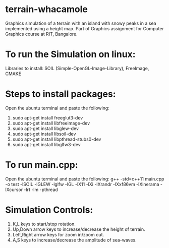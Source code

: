 # terrain-whacamole
Graphics simulation of a terrain with an island with snowy peaks in a sea implemented using a height map. 
Part of Graphics assignment for Computer Graphics course at RIT, Bangalore.

# To run the Simulation on linux:
Libraries to install:
SOIL (Simple-OpenGL-Image-Library), FreeImage, CMAKE 

# Steps to install packages:
Open the ubuntu terminal and paste the following:
1. sudo apt-get install freeglut3-dev
2. sudo apt-get install libfreeimage-dev
3. sudo apt-get install libglew-dev
4. sudo apt-get install libsoil-dev
5. sudo apt-get install libpthread-stubs0-dev
6. sudo apt-get install libglfw3-dev

# To run main.cpp: 
Open the ubuntu terminal and paste the following:
g++ -std=c++11 main.cpp -o test -lSOIL -lGLEW -lglfw -lGL -lX11 -lXi -lXrandr -lXxf86vm -lXinerama -lXcursor -lrt -lm -pthread

# Simulation Controls: 
1. K,L keys to start/stop rotation.
2. Up,Down arrow keys to increase/decrease the height of terrain.
3. Left,Right arrow keys for zoom in/zoom out.
4. A,S keys to increase/decrease the amplitude of sea-waves.
